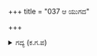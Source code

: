 +++
title = "037 ಆ ಯುಗದ"

+++

<details><summary>ಗದ್ಯ (ಕ.ಗ.ಪ) </summary>

37. ಅನಂತರ ತ್ರೇತಾಯುಗದಲ್ಲಿ ಧರ್ಮದ ಮನೆಯಲ್ಲಿ ಅಧರ್ಮದ ಒಂದು ಪಾದವು ಕಾಣಿಸಿತು. ಮೂರನೆಯ ದ್ವಾಪರದಲ್ಲಿ ಧರ್ಮವು ಎರಡು ಪಾದಗಳಲ್ಲಿ ಮಾತ್ರ ನಿಂತು ಅಧರ್ಮಕ್ಕೆ ಆಸ್ಪದವಿತ್ತಿತು.
</details>

